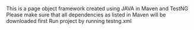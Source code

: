 This is a page object framework created using JAVA in Maven and TestNG
Please make sure that all dependencies as listed in Maven will be downloaded first
Run project by running testng.xml
